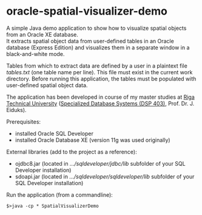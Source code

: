 # oracle-spatial-visualizer-demo
A simple Java demo application to show how to visualize spatial objects from an Oracle XE database.<br>
It extracts spatial object data from user-defined tables in an Oracle database (Express Edition) and visualizes them in a separate window in a black-and-white mode.

Tables from which to extract data are defined by a user in a plaintext file _tables.txt_ (one table name per line). This file must exist in the current work directory.
Before running this application, the tables must be populated with user-defined spatial object data.

The application has been developed in course of my master studies at [Riga Technical University] ([Specialized Database Systems (DSP 403)], Prof. Dr. J. Eiduks).

Prerequisites:
* installed Oracle SQL Developer
* installed Oracle Database XE (version 11g was used originally)

External libraries (add to the project as a reference):
* ojdbc8.jar (located in _.../sqldeveloper/jdbc/lib_ subfolder of your SQL Developer installation)
* sdoapi.jar (located in _.../sqldeveloper/sqldeveloper/lib_ subfolder of your SQL Developer installation)

Run the application (from a commandline):
```
$>java -cp * SpatialVisualizerDemo
```

[Riga Technical University]: https://www.rtu.lv/
[Specialized Database Systems (DSP 403)]: https://datubaze.wordpress.com/macibu-kursi/db3-specializetas-dbs-jaunais/
